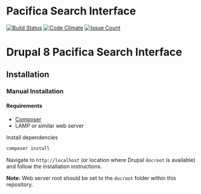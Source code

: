 # Pacifica Search Interface
[![Build Status](https://travis-ci.org/pacifica/pacifica-search.svg?branch=master)](https://travis-ci.org/pacifica/pacifica-search)
[![Code Climate](https://codeclimate.com/github/pacifica/pacifica-search/badges/gpa.svg)](https://codeclimate.com/github/pacifica/pacifica-search)
[![Issue Count](https://codeclimate.com/github/pacifica/pacifica-search/badges/issue_count.svg)](https://codeclimate.com/github/pacifica/pacifica-search)

# Drupal 8 Pacifica Search Interface
## Installation
### Manual Installation
#### Requirements
* [Composer](https://getcomposer.org/download/)
* LAMP or similar web server

Install dependencies

```bash
composer install
```

Navigate to `http://localhost` (or location where Drupal `docroot` is available) and follow the installation instructions.

**Note:** Web server root should be set to the `docroot` folder within this repository.
